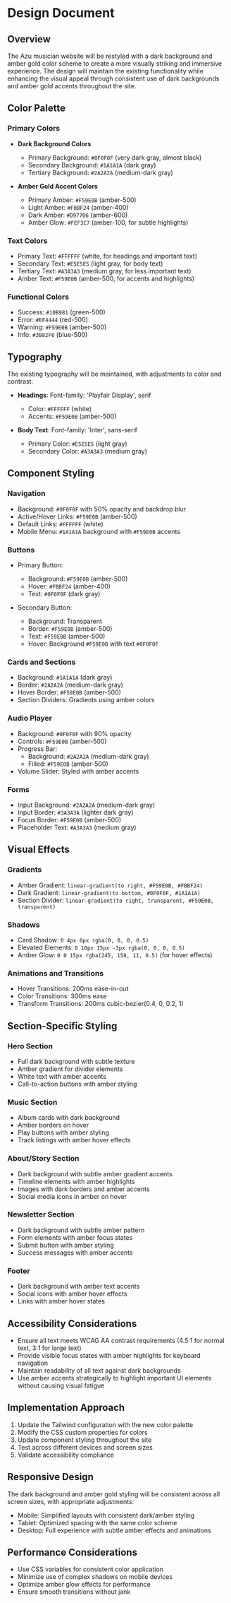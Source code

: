 # Design Document

## Overview

The Azu musician website will be restyled with a dark background and amber gold color scheme to create a more visually striking and immersive experience. The design will maintain the existing functionality while enhancing the visual appeal through consistent use of dark backgrounds and amber gold accents throughout the site.

## Color Palette

### Primary Colors
- **Dark Background Colors**
  - Primary Background: `#0F0F0F` (very dark gray, almost black)
  - Secondary Background: `#1A1A1A` (dark gray)
  - Tertiary Background: `#2A2A2A` (medium-dark gray)
  
- **Amber Gold Accent Colors**
  - Primary Amber: `#F59E0B` (amber-500)
  - Light Amber: `#FBBF24` (amber-400)
  - Dark Amber: `#D97706` (amber-600)
  - Amber Glow: `#FEF3C7` (amber-100, for subtle highlights)

### Text Colors
- Primary Text: `#FFFFFF` (white, for headings and important text)
- Secondary Text: `#E5E5E5` (light gray, for body text)
- Tertiary Text: `#A3A3A3` (medium gray, for less important text)
- Amber Text: `#F59E0B` (amber-500, for accents and highlights)

### Functional Colors
- Success: `#10B981` (green-500)
- Error: `#EF4444` (red-500)
- Warning: `#F59E0B` (amber-500)
- Info: `#3B82F6` (blue-500)

## Typography

The existing typography will be maintained, with adjustments to color and contrast:

- **Headings**: Font-family: 'Playfair Display', serif
  - Color: `#FFFFFF` (white)
  - Accents: `#F59E0B` (amber-500)

- **Body Text**: Font-family: 'Inter', sans-serif
  - Primary Color: `#E5E5E5` (light gray)
  - Secondary Color: `#A3A3A3` (medium gray)

## Component Styling

### Navigation
- Background: `#0F0F0F` with 50% opacity and backdrop blur
- Active/Hover Links: `#F59E0B` (amber-500)
- Default Links: `#FFFFFF` (white)
- Mobile Menu: `#1A1A1A` background with `#F59E0B` accents

### Buttons
- Primary Button:
  - Background: `#F59E0B` (amber-500)
  - Hover: `#FBBF24` (amber-400)
  - Text: `#0F0F0F` (dark gray)
  
- Secondary Button:
  - Background: Transparent
  - Border: `#F59E0B` (amber-500)
  - Text: `#F59E0B` (amber-500)
  - Hover: Background `#F59E0B` with text `#0F0F0F`

### Cards and Sections
- Background: `#1A1A1A` (dark gray)
- Border: `#2A2A2A` (medium-dark gray)
- Hover Border: `#F59E0B` (amber-500)
- Section Dividers: Gradients using amber colors

### Audio Player
- Background: `#0F0F0F` with 90% opacity
- Controls: `#F59E0B` (amber-500)
- Progress Bar: 
  - Background: `#2A2A2A` (medium-dark gray)
  - Filled: `#F59E0B` (amber-500)
- Volume Slider: Styled with amber accents

### Forms
- Input Background: `#2A2A2A` (medium-dark gray)
- Input Border: `#3A3A3A` (lighter dark gray)
- Focus Border: `#F59E0B` (amber-500)
- Placeholder Text: `#A3A3A3` (medium gray)

## Visual Effects

### Gradients
- Amber Gradient: `linear-gradient(to right, #F59E0B, #FBBF24)`
- Dark Gradient: `linear-gradient(to bottom, #0F0F0F, #1A1A1A)`
- Section Divider: `linear-gradient(to right, transparent, #F59E0B, transparent)`

### Shadows
- Card Shadow: `0 4px 6px rgba(0, 0, 0, 0.5)`
- Elevated Elements: `0 10px 15px -3px rgba(0, 0, 0, 0.5)`
- Amber Glow: `0 0 15px rgba(245, 158, 11, 0.5)` (for hover effects)

### Animations and Transitions
- Hover Transitions: 200ms ease-in-out
- Color Transitions: 300ms ease
- Transform Transitions: 200ms cubic-bezier(0.4, 0, 0.2, 1)

## Section-Specific Styling

### Hero Section
- Full dark background with subtle texture
- Amber gradient for divider elements
- White text with amber accents
- Call-to-action buttons with amber styling

### Music Section
- Album cards with dark background
- Amber borders on hover
- Play buttons with amber styling
- Track listings with amber hover effects

### About/Story Section
- Dark background with subtle amber gradient accents
- Timeline elements with amber highlights
- Images with dark borders and amber accents
- Social media icons in amber on hover

### Newsletter Section
- Dark background with subtle amber pattern
- Form elements with amber focus states
- Submit button with amber styling
- Success messages with amber accents

### Footer
- Dark background with amber text accents
- Social icons with amber hover effects
- Links with amber hover states

## Accessibility Considerations

- Ensure all text meets WCAG AA contrast requirements (4.5:1 for normal text, 3:1 for large text)
- Provide visible focus states with amber highlights for keyboard navigation
- Maintain readability of all text against dark backgrounds
- Use amber accents strategically to highlight important UI elements without causing visual fatigue

## Implementation Approach

1. Update the Tailwind configuration with the new color palette
2. Modify the CSS custom properties for colors
3. Update component styling throughout the site
4. Test across different devices and screen sizes
5. Validate accessibility compliance

## Responsive Design

The dark background and amber gold styling will be consistent across all screen sizes, with appropriate adjustments:

- Mobile: Simplified layouts with consistent dark/amber styling
- Tablet: Optimized spacing with the same color scheme
- Desktop: Full experience with subtle amber effects and animations

## Performance Considerations

- Use CSS variables for consistent color application
- Minimize use of complex shadows on mobile devices
- Optimize amber glow effects for performance
- Ensure smooth transitions without jank